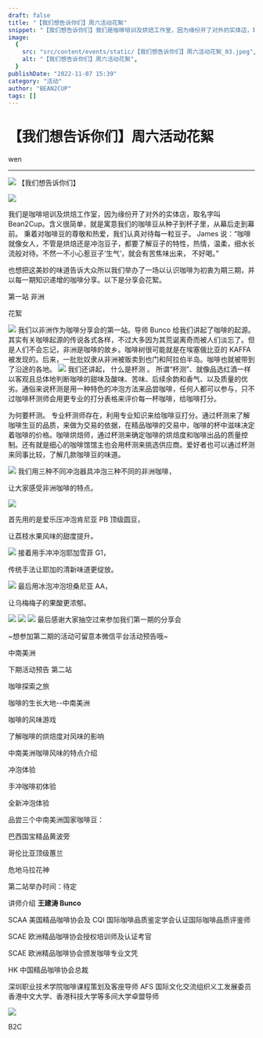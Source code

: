 ```yaml
---
draft: false
title: "【我们想告诉你们】周六活动花絮"
snippet: "【我们想告诉你们】我们是咖啡培训及烘焙工作室，因为缘份开了对外的实体店，取名字叫Bean2Cup。含"
image:
  {
    src: "src/content/events/static/【我们想告诉你们】周六活动花絮_03.jpeg",
    alt: "【我们想告诉你们】周六活动花絮",
  }
publishDate: "2022-11-07 15:39"
category: "活动"
author: "BEAN2CUP"
tags: []
---
```


# 【我们想告诉你们】周六活动花絮

wen

---

![](./static/【我们想告诉你们】周六活动花絮_01.png)
【我们想告诉你们】

![](./static/【我们想告诉你们】周六活动花絮_02.png)

我们是咖啡培训及烘焙工作室，因为缘份开了对外的实体店，取名字叫 Bean2Cup。含义很简单，就是寓意我们的咖啡豆从种子到杯子里，从幕后走到幕前。
秉着对咖啡豆的尊敬和热爱，我们认真对待每一粒豆子。
James 说：“咖啡就像女人，不管是烘焙还是冲泡豆子，都要了解豆子的特性，热情，温柔，细水长流般对待。不然一不小心惹豆子‘生气’，就会有苦焦味出来，
不好喝。”

也想把这美妙的味道告诉大众所以我们举办了一场以认识咖啡为初衷为期三期，并以每一期知识递增的咖啡分享。以下是分享会花絮。

第一站 非洲

花絮

![](./static/【我们想告诉你们】周六活动花絮_03.jpeg)
我们以非洲作为咖啡分享会的第一站。导师 Bunco 给我们讲起了咖啡的起源。其实有关咖啡起源的传说各式各样，不过大多因为其荒诞离奇而被人们淡忘了。但是人们不会忘记，非洲是咖啡的故乡。咖啡树很可能就是在埃塞俄比亚的 KAFFA 被发现的。后来，一批批奴隶从非洲被贩卖到也门和阿拉伯半岛。咖啡也就被带到了沿途的各地。
![](./static/【我们想告诉你们】周六活动花絮_04.jpeg)
我们还讲起， 什么是杯测 。
所谓“杯测”、就像品选红酒一样以客观且总体地判断咖啡的甜味及酸味、苦味、后续余韵和香气、以及质量的优劣。通俗来说杯测是用一种特色的冲泡方法来品尝咖啡，任何人都可以参与，只不过咖啡杯测师会用更专业的打分表格来评价每一杯咖啡，给咖啡打分。

为何要杯测。
专业杯测师存在，利用专业知识来给咖啡豆打分。通过杯测来了解咖啡生豆的品质，来做为交易的依据，在精品咖啡的交易中，咖啡的杯中滋味决定着咖啡的价格。咖啡烘焙师，通过杯测来确定咖啡的烘焙度和咖啡出品的质量控制。还有就是细心的咖啡馆馆主也会用杯测来挑选供应商。爱好者也可以通过杯测来同事比较，了解几款咖啡豆的味道。

![](./static/【我们想告诉你们】周六活动花絮_05.jpeg)
我们用三种不同冲泡器具冲泡三种不同的非洲咖啡，

让大家感受非洲咖啡的特点。

![](./static/【我们想告诉你们】周六活动花絮_06.jpeg)

首先用的是爱乐压冲泡肯尼亚 PB 顶级圆豆，

让荔枝水果风味的甜度提升。

![](./static/【我们想告诉你们】周六活动花絮_07.jpeg)
接着用手冲冲泡耶加雪菲 G1，

传统手法让耶加的清新味道更绽放。

![](./static/【我们想告诉你们】周六活动花絮_08.jpeg)
最后用冰泡冲泡坦桑尼亚 AA，

让乌梅梅子的果酸更浓郁。

![](./static/【我们想告诉你们】周六活动花絮_09.jpeg)
![](./static/【我们想告诉你们】周六活动花絮_10.jpeg)
![](./static/【我们想告诉你们】周六活动花絮_11.jpeg)
最后感谢大家抽空过来参加我们第一期的分享会

~想参加第二期的活动可留意本微信平台活动预告哦~

中南美洲

下期活动预告 第二站

咖啡探索之旅

咖啡的生长大地--中南美洲

咖啡的风味游戏

了解咖啡的烘焙度对风味的影响

中南美洲咖啡风味的特点介绍

冲泡体验

手冲咖啡初体验

全新冲泡体验

品尝三个中南美洲国家咖啡豆：

巴西国宝精品黄波旁

哥伦比亚顶级蕙兰

危地马拉花神

第二站举办时间：待定

讲师介绍
**王建涛 Bunco**

SCAA 美国精品咖啡协会及 CQI 国际咖啡品质鉴定学会认证国际咖啡品质评鉴师

SCAE 欧洲精品咖啡协会授权培训师及认证考官

SCAE 欧洲精品咖啡协会颁发咖啡专业文凭

HK 中国精品咖啡协会总裁

深圳职业技术学院咖啡课程策划及客座导师 AFS 国际文化交流组织义工发展委员 香港中文大学、香港科技大学等多间大学卓盟导师

![](./static/【我们想告诉你们】周六活动花絮_12.jpeg)

B2C
